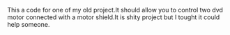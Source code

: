 This a code for one of my old project.It should allow you to control two dvd motor connected with a motor shield.It is shity project but I tought it could help someone.
